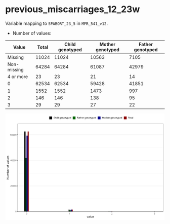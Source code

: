 # previous_miscarriages_12_23w
Variable mapping to `SPABORT_23_5` in `MFR_541_v12`.
- Number of values:

| Value | Total | Child genotyped | Mother genotyped | Father genotyped |
| ----- | ----- | --------------- | ---------------- | ---------------- |
| Missing | 11024 | 11024 | 10563 | 7105 |
| Non-missing | 64284 | 64284 | 61087 | 42979 |
| 4 or more | 23 | 23 | 21 |14 |
| 0 | 62534 | 62534 | 59428 | 41851 |
| 1 | 1552 | 1552 | 1473 | 997 |
| 2 | 146 | 146 | 138 | 95 |
| 3 | 29 | 29 | 27 | 22 |



![](previous_miscarriages_12_23w_n.png)



